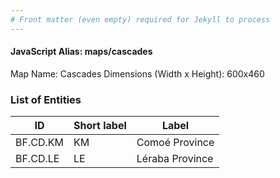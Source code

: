 ```yaml
---
# Front matter (even empty) required for Jekyll to process
---
```


#### JavaScript Alias: maps/cascades

Map Name: Cascades
Dimensions (Width x Height): 600x460

### List of Entities

ID | Short label | Label
---|---|---|
BF.CD.KM|KM|Comoé Province
BF.CD.LE|LE|Léraba Province